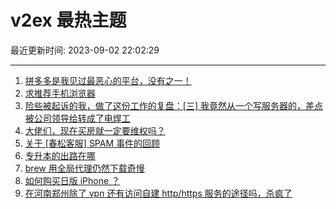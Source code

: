 # v2ex 最热主题

最近更新时间: 2023-09-02 22:02:29

--- 
1. [拼多多是我见过最恶心的平台，没有之一！](https://www.v2ex.com/t/970281) 
2. [求推荐手机浏览器](https://www.v2ex.com/t/970283) 
3. [险些被起诉的我，做了这份工作的复盘：[三] 我竟然从一个写服务器的，差点被公司领导给转成了电焊工](https://www.v2ex.com/t/970291) 
4. [大佬们，现在买房就一定要维权吗？](https://www.v2ex.com/t/970297) 
5. [关于 [春松客服] SPAM 事件的回顾](https://www.v2ex.com/t/970315) 
6. [专升本的出路在哪](https://www.v2ex.com/t/970287) 
7. [brew 用全局代理仍然下载奇慢](https://www.v2ex.com/t/970344) 
8. [如何购买日版 iPhone ？](https://www.v2ex.com/t/970257) 
9. [在河南郑州除了 vpn 还有访问自建 http/https 服务的途径吗，杀疯了](https://www.v2ex.com/t/970368) 
